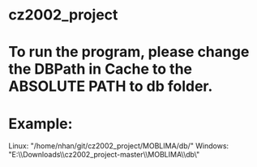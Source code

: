# cz2002_project

# To run the program, please change the DBPath in Cache to the ABSOLUTE PATH to db folder.
# Example:
Linux: "/home/nhan/git/cz2002_project/MOBLIMA/db/"
Windows: "E:\\\Downloads\\\cz2002_project-master\\\MOBLIMA\\\db\\\"
